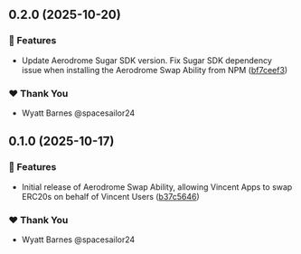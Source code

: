 ## 0.2.0 (2025-10-20)

### 🚀 Features

- Update Aerodrome Sugar SDK version. Fix Sugar SDK dependency issue when installing the Aerodrome Swap Ability from NPM ([bf7ceef3](https://github.com/LIT-Protocol/Vincent/commit/bf7ceef3))

### ❤️ Thank You

- Wyatt Barnes @spacesailor24

## 0.1.0 (2025-10-17)

### 🚀 Features

- Initial release of Aerodrome Swap Ability, allowing Vincent Apps to swap ERC20s on behalf of Vincent Users ([b37c5646](https://github.com/LIT-Protocol/Vincent/commit/b37c5646))

### ❤️ Thank You

- Wyatt Barnes @spacesailor24

